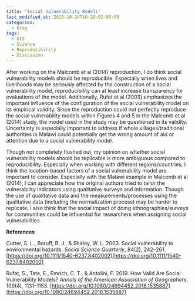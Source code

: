 ```yaml
---
title: "Social Vulnerability Models"
last_modified_at: 2023-10-24T16:20:02-05:00
categories:
  - Blog
tags:
  - GIS
  - Science
  - Reproducibility
  - Discussion
---
```


After working on the Malcomb et al (2014) reproduction, I do think social vulnerability models should be reproducible.
Especially when lives and livelihoods may be seriously affected by the construction of a social vulnerability model, reproducibility can at least increase transparency for evaluations of the model. 
Additionally, Rufat et al (2003) emphasizes the important influence of the configuration of the social vulnerability model on its empirical validity. 
Since the reproduction could not perfectly reproduce the social vulnerability models within Figures 4 and 5 in the Malcomb et al (2014) study, the model used in the study may be questioned in its validity. 
Uncertainty is especially important to address if whole villages/traditional authorities in Malawi could potentially get the wrong amount of aid or attention due to a social vulnerability model. 

Though not completely flushed out, my opinion on whether social vulnerability models should be replicable is more ambiguous compared to reproducibility. 
Especially when working with different regions/countries, I think the location-based factors of a social vulnerability model are important to consider. 
Especially with the Malawi example in Malcomb et al (2014), I can appreciate how the original authors tried to tailor the vulnerability indicators using qualitative surveys and information. 
Though the use of qualitative data and the measurements/processes using the qualitative data (including the normalization process) may be harder to replicate, I also think that the social impact of doing ethnographies/surveys for communities could be influential for researchers when assigning social vulnerabilities 


**References**

Cutter, S. L., Boruff, B. J., & Shirley, W. L. 2003. Social vulnerability to environmental hazards. *Social Science Quarterly*, 84(2), 242–261. [https://doi.org/10.1111/1540-6237.8402002](https://doi.org/10.1111/1540-6237.8402002)

Rufat, S., Tate, E., Emrich, C. T., & Antolini, F. 2019. How Valid Are Social Vulnerability Models? *Annals of the American Association of Geographers*, 109(4), 1131–1153. [https://doi.org/10.1080/24694452.2018.1535887](https://doi.org/10.1080/24694452.2018.1535887)

